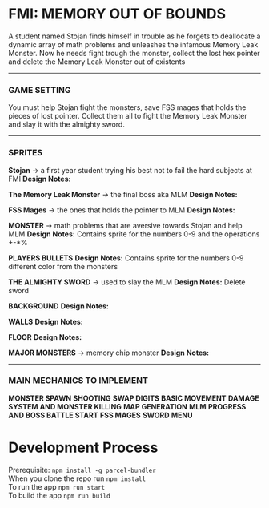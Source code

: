 # **FMI: MEMORY OUT OF BOUNDS**

A student named Stojan finds himself in trouble as he forgets to deallocate a dynamic array of math problems and unleashes the infamous Memory Leak Monster. Now he needs fight trough the monster, collect the lost hex pointer and delete the Memory Leak Monster out of existents

---

### **GAME SETTING**

You must help Stojan fight the monsters, save FSS mages that holds the pieces of lost pointer. Collect them all to fight the Memory Leak Monster and slay it with the almighty sword.

---

### **SPRITES**

**Stojan** -> a first year student trying his best not to fail the hard subjects at FMI
**Design Notes:**

**The Memory Leak Monster** -> the final boss aka MLM
**Design Notes:**

**FSS Mages** -> the ones that holds the pointer to MLM
**Design Notes:**

**MONSTER** -> math problems that are aversive towards Stojan and help MLM
**Design Notes:**
Contains sprite for the numbers 0-9 and the operations +-\*%

**PLAYERS BULLETS**
**Design Notes:**
Contains sprite for the numbers 0-9 different color from the monsters

**THE ALMIGHTY SWORD** -> used to slay the MLM
**Design Notes:**
Delete sword

**BACKGROUND**
**Design Notes:**

**WALLS**
**Design Notes:**

**FLOOR**
**Design Notes:**

**MAJOR MONSTERS** -> memory chip monster
**Design Notes:**

---

### **MAIN MECHANICS TO IMPLEMENT**

**MONSTER SPAWN**
**SHOOTING**
**SWAP DIGITS**
**BASIC MOVEMENT**
**DAMAGE SYSTEM AND MONSTER KILLING**
**MAP GENERATION**
**MLM**
**PROGRESS AND BOSS BATTLE START**
**FSS MAGES**
**SWORD**
**MENU**

# Development Process

Prerequisite: `npm install -g parcel-bundler` <br>
When you clone the repo run `npm install` <br>
To run the app `npm run start` <br>
To build the app `npm run build` <br>
